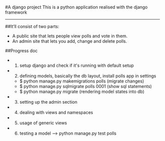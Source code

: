 #A django project
This is a python application realised with the django framework
****************************************************************

##It’ll consist of two parts:

- A public site that lets people view polls and vote in them.
- An admin site that lets you add, change and delete polls.

##Progress doc
- 1. setup django and check if it's running with default setup
- 2. defining models, basically the db layout, install polls app in settings
  - $ python manage.py makemigrations polls (migrate changes)
  - $ python manage.py sqlmigrate polls 0001 (show sql statements)
  - $ python manage.py migrate (rendering model states into db)
- 3. setting up the admin section
- 4. dealing with views and namespaces
- 5. usage of generic views
- 6. testing a model --> python manage.py test polls
